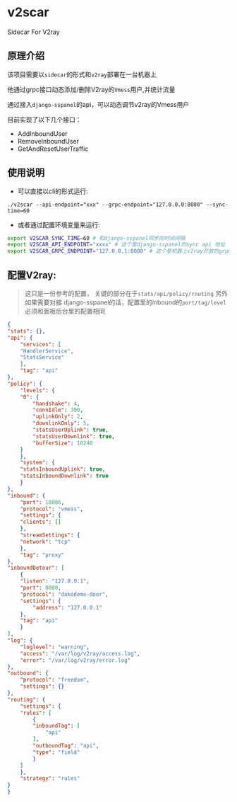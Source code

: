# v2scar
Sidecar For V2ray

## 原理介绍

该项目需要以`sidecar`的形式和`v2ray`部署在一台机器上

他通过grpc接口动态添加/删除V2ray的`Vmess`用户,并统计流量

通过接入`django-sspanel`的api，可以动态调节v2ray的Vmess用户

目前实现了以下几个接口：

* AddInboundUser
* RemoveInboundUser
* GetAndResetUserTraffic

## 使用说明

* 可以直接以cli的形式运行:

`./v2scar --api-endpoint="xxx" --grpc-endpoint="127.0.0.0:8080" --sync-time=60`

* 或者通过配置环境变量来运行:

```bash
export V2SCAR_SYNC_TIME=60 # 和django-sspanel同步的时间间隔
export V2SCAR_API_ENDPOINT="xxxx" # 这个是django-sspanel的sync api 地址
export V2SCAR_GRPC_ENDPOINT="127.0.0.1:8080" # 这个是机器上v2ray开放的grpc地址
```

## 配置V2ray:

> 这只是一份参考的配置，
> 关键的部分在于`stats/api/policy/routing`
> 另外如果需要对接 django-sspanel的话，配置里的inbound的`port/tag/level`必须和面板后台里的配置相同

```json
{
"stats": {},
"api": {
    "services": [
    "HandlerService",
    "StatsService"
    ],
    "tag": "api"
},
"policy": {
    "levels": {
    "0": {
        "handshake": 4,
        "connIdle": 300,
        "uplinkOnly": 2,
        "downlinkOnly": 5,
        "statsUserUplink": true,
        "statsUserDownlink": true,
        "bufferSize": 10240
    }
    },
    "system": {
    "statsInboundUplink": true,
    "statsInboundDownlink": true
    }
},
"inbound": {
    "port": 10086,
    "protocol": "vmess",
    "settings": {
    "clients": []
    },
    "streamSettings": {
    "network": "tcp"
    },
    "tag": "proxy"
},
"inboundDetour": [
    {
    "listen": "127.0.0.1",
    "port": 8080,
    "protocol": "dokodemo-door",
    "settings": {
        "address": "127.0.0.1"
    },
    "tag": "api"
    }
],
"log": {
    "loglevel": "warning",
    "access": "/var/log/v2ray/access.log",
    "error": "/var/log/v2ray/error.log"
},
"outbound": {
    "protocol": "freedom",
    "settings": {}
},
"routing": {
    "settings": {
    "rules": [
        {
        "inboundTag": [
            "api"
        ],
        "outboundTag": "api",
        "type": "field"
        }
    ]
    },
    "strategy": "rules"
}
}
```
